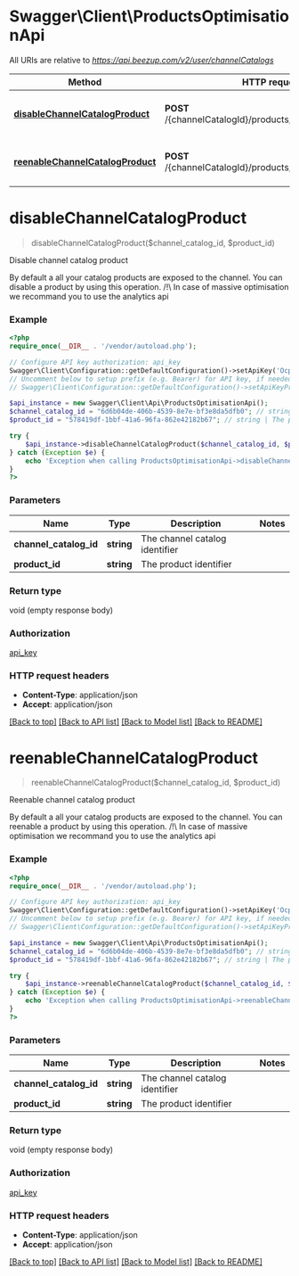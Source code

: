 # Swagger\Client\ProductsOptimisationApi

All URIs are relative to *https://api.beezup.com/v2/user/channelCatalogs*

Method | HTTP request | Description
------------- | ------------- | -------------
[**disableChannelCatalogProduct**](ProductsOptimisationApi.md#disableChannelCatalogProduct) | **POST** /{channelCatalogId}/products/{productId}/disable | Disable channel catalog product
[**reenableChannelCatalogProduct**](ProductsOptimisationApi.md#reenableChannelCatalogProduct) | **POST** /{channelCatalogId}/products/{productId}/reenable | Reenable channel catalog product


# **disableChannelCatalogProduct**
> disableChannelCatalogProduct($channel_catalog_id, $product_id)

Disable channel catalog product

By default a all your catalog products are exposed to the channel. You can disable a product by using this operation. /!\\ In case of massive optimisation we recommand you to use the analytics api

### Example
```php
<?php
require_once(__DIR__ . '/vendor/autoload.php');

// Configure API key authorization: api_key
Swagger\Client\Configuration::getDefaultConfiguration()->setApiKey('Ocp-Apim-Subscription-Key', 'YOUR_API_KEY');
// Uncomment below to setup prefix (e.g. Bearer) for API key, if needed
// Swagger\Client\Configuration::getDefaultConfiguration()->setApiKeyPrefix('Ocp-Apim-Subscription-Key', 'Bearer');

$api_instance = new Swagger\Client\Api\ProductsOptimisationApi();
$channel_catalog_id = "6d6b04de-406b-4539-8e7e-bf3e8da5dfb0"; // string | The channel catalog identifier
$product_id = "578419df-1bbf-41a6-96fa-862e42182b67"; // string | The product identifier

try {
    $api_instance->disableChannelCatalogProduct($channel_catalog_id, $product_id);
} catch (Exception $e) {
    echo 'Exception when calling ProductsOptimisationApi->disableChannelCatalogProduct: ', $e->getMessage(), PHP_EOL;
}
?>
```

### Parameters

Name | Type | Description  | Notes
------------- | ------------- | ------------- | -------------
 **channel_catalog_id** | **string**| The channel catalog identifier |
 **product_id** | **string**| The product identifier |

### Return type

void (empty response body)

### Authorization

[api_key](../../README.md#api_key)

### HTTP request headers

 - **Content-Type**: application/json
 - **Accept**: application/json

[[Back to top]](#) [[Back to API list]](../../README.md#documentation-for-api-endpoints) [[Back to Model list]](../../README.md#documentation-for-models) [[Back to README]](../../README.md)

# **reenableChannelCatalogProduct**
> reenableChannelCatalogProduct($channel_catalog_id, $product_id)

Reenable channel catalog product

By default a all your catalog products are exposed to the channel. You can reenable a product by using this operation. /!\\ In case of massive optimisation we recommand you to use the analytics api

### Example
```php
<?php
require_once(__DIR__ . '/vendor/autoload.php');

// Configure API key authorization: api_key
Swagger\Client\Configuration::getDefaultConfiguration()->setApiKey('Ocp-Apim-Subscription-Key', 'YOUR_API_KEY');
// Uncomment below to setup prefix (e.g. Bearer) for API key, if needed
// Swagger\Client\Configuration::getDefaultConfiguration()->setApiKeyPrefix('Ocp-Apim-Subscription-Key', 'Bearer');

$api_instance = new Swagger\Client\Api\ProductsOptimisationApi();
$channel_catalog_id = "6d6b04de-406b-4539-8e7e-bf3e8da5dfb0"; // string | The channel catalog identifier
$product_id = "578419df-1bbf-41a6-96fa-862e42182b67"; // string | The product identifier

try {
    $api_instance->reenableChannelCatalogProduct($channel_catalog_id, $product_id);
} catch (Exception $e) {
    echo 'Exception when calling ProductsOptimisationApi->reenableChannelCatalogProduct: ', $e->getMessage(), PHP_EOL;
}
?>
```

### Parameters

Name | Type | Description  | Notes
------------- | ------------- | ------------- | -------------
 **channel_catalog_id** | **string**| The channel catalog identifier |
 **product_id** | **string**| The product identifier |

### Return type

void (empty response body)

### Authorization

[api_key](../../README.md#api_key)

### HTTP request headers

 - **Content-Type**: application/json
 - **Accept**: application/json

[[Back to top]](#) [[Back to API list]](../../README.md#documentation-for-api-endpoints) [[Back to Model list]](../../README.md#documentation-for-models) [[Back to README]](../../README.md)

